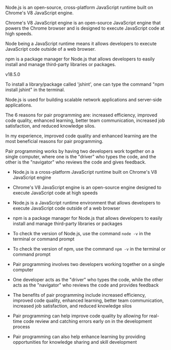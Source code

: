 Node.js is an open-source, cross-platform JavaScript runtime built on Chrome's V8 JavaScript engine.

Chrome's V8 JavaScript engine is an open-source JavaScript engine that powers the Chrome browser and is designed to execute JavaScript code at high speeds.

Node being a JavaScript runtime means it allows developers to execute JavaScript code outside of a web browser.

npm is a package manager for Node.js that allows developers to easily install and manage third-party libraries or packages.

v18.5.0

To install a library/package called 'jshint', one can type the command "npm install jshint" in the terminal.

Node.js is used for building scalable network applications and server-side applications.

The 6 reasons for pair programming are: increased efficiency, improved code quality, enhanced learning, better team communication, increased job satisfaction, and reduced knowledge silos.

In my experience, improved code quality and enhanced learning are the most beneficial reasons for pair programming.

Pair programming works by having two developers work together on a single computer, where one is the "driver" who types the code, and the other is the "navigator" who reviews the code and gives feedback.

- Node.js is a cross-platform JavaScript runtime built on Chrome's V8 JavaScript engine
- Chrome's V8 JavaScript engine is an open-source engine designed to execute JavaScript code at high speeds
- Node.js is a JavaScript runtime environment that allows developers to execute JavaScript code outside of a web browser
- npm is a package manager for Node.js that allows developers to easily install and manage third-party libraries or packages
- To check the version of Node.js, use the command `node -v` in the terminal or command prompt
- To check the version of npm, use the command `npm -v` in the terminal or command prompt

- Pair programming involves two developers working together on a single computer
- One developer acts as the "driver" who types the code, while the other acts as the "navigator" who reviews the code and provides feedback
- The benefits of pair programming include increased efficiency, improved code quality, enhanced learning, better team communication, increased job satisfaction, and reduced knowledge silos
- Pair programming can help improve code quality by allowing for real-time code review and catching errors early on in the development process
- Pair programming can also help enhance learning by providing opportunities for knowledge sharing and skill development
